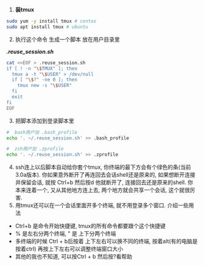 

1. **装tmux**
```bash
sudo yum -y install tmux # centos
sudo apt install tmux # ubuntu
```


2. 执行这个命令 生成一个脚本 放在用户目录里 

_**.reuse_session.sh**_
```bash
cat <<EOF > .reuse_session.sh
if [ ! -n "\$TMUX" ]; then
  tmux a -t "\$USER" > /dev/null
  if [ "\$?" -ne 0 ]; then
    tmux new -s "\$USER"
  fi
  exit
fi
EOF
```

3. 把脚本添加到登录脚本里
```bash
#  bash用户加 .bash_profile
echo '. ~/.reuse_session.sh' >> .bash_profile

#  zsh用户加 .zprofile
echo '. ~/.reuse_session.sh' >> .zprofile
```

4. ssh连上以后脚本自动给你套个tmux, 你终端的最下方会有个绿色的条(当前3.0a版本). 你如果意外断开了再连回去会话shell还是原来的, 如果想断开连接并保留会话, 就按 Ctrl+b 然后按d 他就断开了, 连接回去还是原来的shell. 你本来连着一个, 又从其他地方连上去, 两个地方就会共享一个会话, 这个就很厉害.
4. 用tmux还可以在一个会话里面开多个终端, 就不用登录多个窗口. 介绍一些用法
- Ctrl+b 是命令开始快捷键, tmux的所有命令都要跟个这个快捷键
- % 是左右分两个终端, " 是 上下分两个终端
- 多终端的时候 Ctrl + b后按着 上下左右可以换不同的终端, 按着alt(有的电脑是按着ctrl) 再按上下左右可以调整终端窗口大小
- 其他的我也不知道, 可以按Ctrl + b 然后按?看帮助
